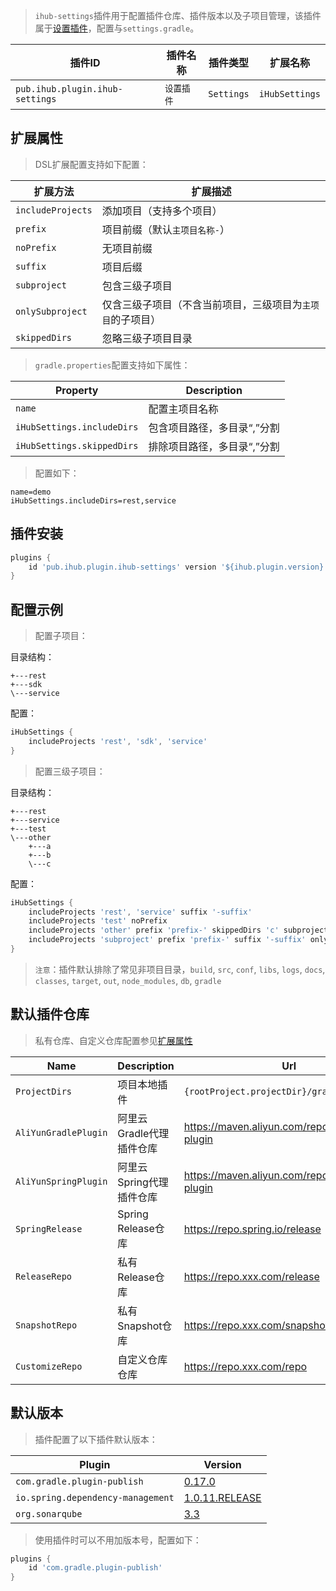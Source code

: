 > `ihub-settings`插件用于配置插件仓库、插件版本以及子项目管理，该插件属于[设置插件](https://docs.gradle.org/current/dsl/org.gradle.api.initialization.Settings.html#org.gradle.api.initialization.Settings)，配置与`settings.gradle`。

| 插件ID | 插件名称 | 插件类型 | 扩展名称 |
|-------|---------|--------|---------|
| `pub.ihub.plugin.ihub-settings` | `设置插件` | `Settings` | `iHubSettings` |

## 扩展属性

> DSL扩展配置支持如下配置：

| 扩展方法 | 扩展描述 |
| --------- | ----------- |
| `includeProjects` | 添加项目（支持多个项目） |
| `prefix` | 项目前缀（默认`主项目名称-`） |
| `noPrefix` | 无项目前缀 |
| `suffix` | 项目后缀 |
| `subproject` | 包含三级子项目 |
| `onlySubproject` | 仅含三级子项目（不含当前项目，三级项目为`主项目`的子项目） |
| `skippedDirs` | 忽略三级子项目目录 |

> `gradle.properties`配置支持如下属性：

| Property  | Description |
| --------- | ----------- |
| `name` | 配置主项目名称 |
| `iHubSettings.includeDirs` | 包含项目路径，多目录“,”分割 |
| `iHubSettings.skippedDirs` | 排除项目路径，多目录“,”分割 |

> 配置如下：

```properties
name=demo
iHubSettings.includeDirs=rest,service
```

## 插件安装

```groovy
plugins {
    id 'pub.ihub.plugin.ihub-settings' version '${ihub.plugin.version}'
}
```

## 配置示例

> 配置子项目：

目录结构：

```
+---rest
+---sdk
\---service
```

配置：

```groovy
iHubSettings {
    includeProjects 'rest', 'sdk', 'service'
}
```

> 配置三级子项目：

目录结构：

```
+---rest
+---service
+---test
\---other
    +---a
    +---b
    \---c
```

配置：

```groovy
iHubSettings {
    includeProjects 'rest', 'service' suffix '-suffix'
    includeProjects 'test' noPrefix
    includeProjects 'other' prefix 'prefix-' skippedDirs 'c' subproject
    includeProjects 'subproject' prefix 'prefix-' suffix '-suffix' onlySubproject
}
```

> `注意`：插件默认排除了常见非项目目录，`build`, `src`, `conf`, `libs`, `logs`, `docs`, `classes`, `target`, `out`, `node_modules`, `db`, `gradle`

## 默认插件仓库

> 私有仓库、自定义仓库配置参见[扩展属性](/iHub?id=扩展属性)

| Name | Description | Url |
| ---- | ----------- | --- |
| `ProjectDirs` | 项目本地插件 | `{rootProject.projectDir}/gradle/plugins` |
| `AliYunGradlePlugin` | 阿里云Gradle代理插件仓库 | https://maven.aliyun.com/repository/gradle-plugin |
| `AliYunSpringPlugin` | 阿里云Spring代理插件仓库 | https://maven.aliyun.com/repository/spring-plugin |
| `SpringRelease` | Spring Release仓库 | https://repo.spring.io/release |
| `ReleaseRepo` | 私有Release仓库 | https://repo.xxx.com/release |
| `SnapshotRepo` | 私有Snapshot仓库 | https://repo.xxx.com/snapshot |
| `CustomizeRepo` | 自定义仓库仓库 | https://repo.xxx.com/repo |

## 默认版本

> 插件配置了以下插件默认版本：

| Plugin   | Version |
| -------- | ------- |
| `com.gradle.plugin-publish` | [0.17.0](https://plugins.gradle.org/plugin/com.gradle.plugin-publish) |
| `io.spring.dependency-management` | [1.0.11.RELEASE](https://github.com/spring-gradle-plugins/dependency-management-plugin) |
| `org.sonarqube` | [3.3](https://plugins.gradle.org/plugin/org.sonarqube) |

> 使用插件时可以不用加版本号，配置如下：

```groovy
plugins {
    id 'com.gradle.plugin-publish'
}
```